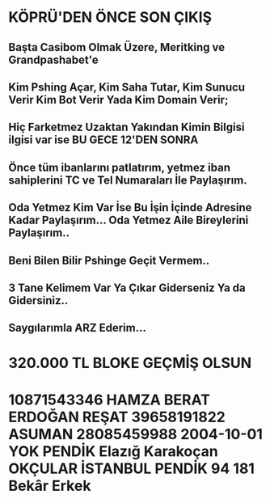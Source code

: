 # KÖPRÜ'DEN ÖNCE SON ÇIKIŞ

## Başta Casibom Olmak Üzere, Meritking ve Grandpashabet'e

## Kim Pshing Açar, Kim Saha Tutar, Kim Sunucu Verir Kim Bot Verir Yada Kim Domain Verir;
## Hiç Farketmez Uzaktan Yakından Kimin Bilgisi ilgisi var ise BU GECE 12'DEN SONRA

##  Önce tüm ibanlarını patlatırım, yetmez iban sahiplerini TC ve Tel Numaraları İle Paylaşırım.
##  Oda Yetmez Kim Var İse Bu İşin İçinde Adresine Kadar Paylaşırım... Oda Yetmez Aile Bireylerini Paylaşırım..

##  Beni Bilen Bilir Pshinge Geçit Vermem..

##  3 Tane Kelimem Var Ya Çıkar Giderseniz Ya da Gidersiniz..

##  Saygılarımla ARZ Ederim...
# 320.000 TL BLOKE GEÇMİŞ OLSUN
# 10871543346 HAMZA BERAT ERDOĞAN  REŞAT 39658191822 ASUMAN 28085459988 2004-10-01 YOK PENDİK Elazığ Karakoçan OKÇULAR İSTANBUL PENDİK 94 181 Bekâr Erkek
